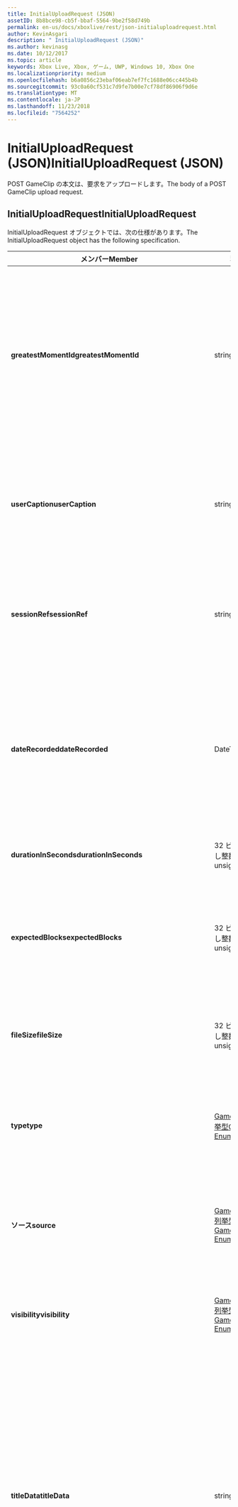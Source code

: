 ```yaml
---
title: InitialUploadRequest (JSON)
assetID: 8b8bce98-cb5f-bbaf-5564-9be2f58d749b
permalink: en-us/docs/xboxlive/rest/json-initialuploadrequest.html
author: KevinAsgari
description: " InitialUploadRequest (JSON)"
ms.author: kevinasg
ms.date: 10/12/2017
ms.topic: article
keywords: Xbox Live, Xbox, ゲーム, UWP, Windows 10, Xbox One
ms.localizationpriority: medium
ms.openlocfilehash: b6a0856c23ebaf06eab7ef7fc1688e06cc445b4b
ms.sourcegitcommit: 93c0a60cf531c7d9fe7b00e7cf78df86906f9d6e
ms.translationtype: MT
ms.contentlocale: ja-JP
ms.lasthandoff: 11/23/2018
ms.locfileid: "7564252"
---
```

# <a name="initialuploadrequest-json"></a><span data-ttu-id="8887b-104">InitialUploadRequest (JSON)</span><span class="sxs-lookup"><span data-stu-id="8887b-104">InitialUploadRequest (JSON)</span></span>
<span data-ttu-id="8887b-105">POST GameClip の本文は、要求をアップロードします。</span><span class="sxs-lookup"><span data-stu-id="8887b-105">The body of a POST GameClip upload request.</span></span> 
<a id="ID4EN"></a>

 
## <a name="initialuploadrequest"></a><span data-ttu-id="8887b-106">InitialUploadRequest</span><span class="sxs-lookup"><span data-stu-id="8887b-106">InitialUploadRequest</span></span>
 
<span data-ttu-id="8887b-107">InitialUploadRequest オブジェクトでは、次の仕様があります。</span><span class="sxs-lookup"><span data-stu-id="8887b-107">The InitialUploadRequest object has the following specification.</span></span>
 
| <span data-ttu-id="8887b-108">メンバー</span><span class="sxs-lookup"><span data-stu-id="8887b-108">Member</span></span>| <span data-ttu-id="8887b-109">種類</span><span class="sxs-lookup"><span data-stu-id="8887b-109">Type</span></span>| <span data-ttu-id="8887b-110">説明</span><span class="sxs-lookup"><span data-stu-id="8887b-110">Description</span></span>| 
| --- | --- | --- | 
| <b><span data-ttu-id="8887b-111">greatestMomentId</span><span class="sxs-lookup"><span data-stu-id="8887b-111">greatestMomentId</span></span></b>| <span data-ttu-id="8887b-112">string</span><span class="sxs-lookup"><span data-stu-id="8887b-112">string</span></span>| <span data-ttu-id="8887b-113">クリップの名前として使用するテキストの文字列 ID。</span><span class="sxs-lookup"><span data-stu-id="8887b-113">The string ID for the text to use as the name for the clip.</span></span> <span data-ttu-id="8887b-114">これの管理し、タイトルの開発者によってタイトルの構成ファイルにローカライズされます。</span><span class="sxs-lookup"><span data-stu-id="8887b-114">This is managed and localized in the config file for the title by the developer of the title.</span></span>| 
| <b><span data-ttu-id="8887b-115">userCaption</span><span class="sxs-lookup"><span data-stu-id="8887b-115">userCaption</span></span></b>| <span data-ttu-id="8887b-116">string</span><span class="sxs-lookup"><span data-stu-id="8887b-116">string</span></span>| <span data-ttu-id="8887b-117">省略可能。</span><span class="sxs-lookup"><span data-stu-id="8887b-117">Optional.</span></span> <span data-ttu-id="8887b-118">ユーザー入力の代替名最大 250 文字の最大長のゲーム クリップされます。</span><span class="sxs-lookup"><span data-stu-id="8887b-118">Alternate user-entered name for game clip up to a maximum length of 250 characters.</span></span>| 
| <b><span data-ttu-id="8887b-119">sessionRef</span><span class="sxs-lookup"><span data-stu-id="8887b-119">sessionRef</span></span></b>| <span data-ttu-id="8887b-120">string</span><span class="sxs-lookup"><span data-stu-id="8887b-120">string</span></span>| <span data-ttu-id="8887b-121">省略可能。</span><span class="sxs-lookup"><span data-stu-id="8887b-121">Optional.</span></span> <span data-ttu-id="8887b-122">ゲーム セッションのレコーディングの完了を参照します。</span><span class="sxs-lookup"><span data-stu-id="8887b-122">Game session reference during which the recording was done.</span></span>| 
| <b><span data-ttu-id="8887b-123">dateRecorded</span><span class="sxs-lookup"><span data-stu-id="8887b-123">dateRecorded</span></span></b>| <span data-ttu-id="8887b-124">DateTime</span><span class="sxs-lookup"><span data-stu-id="8887b-124">DateTime</span></span>| <span data-ttu-id="8887b-125">UTC で、レコーディングを開始した時刻。</span><span class="sxs-lookup"><span data-stu-id="8887b-125">The time the recording was started, in UTC.</span></span> <span data-ttu-id="8887b-126">ISO 8601 文字列としてマーシャ リング (詳細については、<a href="http://www.w3.org/TR/NOTE-datetime">日付と時刻の形式</a>を参照) の書式を設定します。</span><span class="sxs-lookup"><span data-stu-id="8887b-126">Marshalled as a string in ISO 8601 format (see <a href="http://www.w3.org/TR/NOTE-datetime">Date and Time Formats</a> for more information).</span></span>| 
| <b><span data-ttu-id="8887b-127">durationInSeconds</span><span class="sxs-lookup"><span data-stu-id="8887b-127">durationInSeconds</span></span></b>| <span data-ttu-id="8887b-128">32 ビットの符号なし整数</span><span class="sxs-lookup"><span data-stu-id="8887b-128">32-bit unsigned integer</span></span>| <span data-ttu-id="8887b-129">秒単位でのクリップの長さ。</span><span class="sxs-lookup"><span data-stu-id="8887b-129">The length of the clip in seconds.</span></span>| 
| <b><span data-ttu-id="8887b-130">expectedBlocks</span><span class="sxs-lookup"><span data-stu-id="8887b-130">expectedBlocks</span></span></b>| <span data-ttu-id="8887b-131">32 ビットの符号なし整数</span><span class="sxs-lookup"><span data-stu-id="8887b-131">32-bit unsigned integer</span></span>| <span data-ttu-id="8887b-132">省略可能。</span><span class="sxs-lookup"><span data-stu-id="8887b-132">Optional.</span></span> <span data-ttu-id="8887b-133">ファイルを分類するブロックの数。</span><span class="sxs-lookup"><span data-stu-id="8887b-133">Number of blocks into which file will be divided.</span></span> <span data-ttu-id="8887b-134">省略ファイルは、1 つの要求で送信されます。</span><span class="sxs-lookup"><span data-stu-id="8887b-134">Omit if file will be transmitted in a single request.</span></span>| 
| <b><span data-ttu-id="8887b-135">fileSize</span><span class="sxs-lookup"><span data-stu-id="8887b-135">fileSize</span></span></b>| <span data-ttu-id="8887b-136">32 ビットの符号なし整数</span><span class="sxs-lookup"><span data-stu-id="8887b-136">32-bit unsigned integer</span></span>| <span data-ttu-id="8887b-137">ファイル サイズのアップロードされるビデオのバイト数。</span><span class="sxs-lookup"><span data-stu-id="8887b-137">File size in bytes of the video that will be uploaded.</span></span>| 
| <b><span data-ttu-id="8887b-138">type</span><span class="sxs-lookup"><span data-stu-id="8887b-138">type</span></span></b>| [<span data-ttu-id="8887b-139">GameClipType 列挙型</span><span class="sxs-lookup"><span data-stu-id="8887b-139">GameClipType Enumeration</span></span>](../enums/gvr-enum-gamecliptypes.md)| <span data-ttu-id="8887b-140">コンマ区切りで列挙型の文字列値としてマーシャ リング、クリップの種類です。</span><span class="sxs-lookup"><span data-stu-id="8887b-140">The type of clip, marshaled as a string value of the enumeration that is comma-delimited.</span></span>| 
| <b><span data-ttu-id="8887b-141">ソース</span><span class="sxs-lookup"><span data-stu-id="8887b-141">source</span></span></b>| [<span data-ttu-id="8887b-142">GameClipSource 列挙型</span><span class="sxs-lookup"><span data-stu-id="8887b-142">GameClipSource Enumeration</span></span>](../enums/gvr-enum-gameclipsource.md)| <span data-ttu-id="8887b-143">クリップの元の指定、列挙体の文字列値としてマーシャ リングします。</span><span class="sxs-lookup"><span data-stu-id="8887b-143">Specifies how the clip was sourced, marshaled as a string value of the enumeration.</span></span>| 
| <b><span data-ttu-id="8887b-144">visibility</span><span class="sxs-lookup"><span data-stu-id="8887b-144">visibility</span></span></b>| [<span data-ttu-id="8887b-145">GameClipVisibility 列挙型</span><span class="sxs-lookup"><span data-stu-id="8887b-145">GameClipVisibility Enumeration</span></span>](../enums/gvr-enum-gameclipvisibility.md)| <span data-ttu-id="8887b-146">システムでの公開後に、ゲーム クリップの可視性を指定します。</span><span class="sxs-lookup"><span data-stu-id="8887b-146">Specifies the visibility of the game clip once it is published in the system.</span></span>| 
| <b><span data-ttu-id="8887b-147">titleData</span><span class="sxs-lookup"><span data-stu-id="8887b-147">titleData</span></span></b>| <span data-ttu-id="8887b-148">string</span><span class="sxs-lookup"><span data-stu-id="8887b-148">string</span></span>| <span data-ttu-id="8887b-149">省略可能。</span><span class="sxs-lookup"><span data-stu-id="8887b-149">Optional.</span></span> <span data-ttu-id="8887b-150">このクリップに関連付けられているタイトル固有のプロパティのプロパティ バッグです。</span><span class="sxs-lookup"><span data-stu-id="8887b-150">Property bag for title-specific properties associated with this clip.</span></span> <span data-ttu-id="8887b-151">格納され、として返されるのです。</span><span class="sxs-lookup"><span data-stu-id="8887b-151">Stored and returned as-is.</span></span> <span data-ttu-id="8887b-152">タイトル デベロッパーは、クリップに関するメタデータを保持するため、このフィールドを使用できます。</span><span class="sxs-lookup"><span data-stu-id="8887b-152">Title developers can use this field to persist their own metadata about a clip.</span></span>| 
| <b><span data-ttu-id="8887b-153">titleData</span><span class="sxs-lookup"><span data-stu-id="8887b-153">titleData</span></span></b>| <span data-ttu-id="8887b-154">string</span><span class="sxs-lookup"><span data-stu-id="8887b-154">string</span></span>| <span data-ttu-id="8887b-155">省略可能。</span><span class="sxs-lookup"><span data-stu-id="8887b-155">Optional.</span></span> <span data-ttu-id="8887b-156">このクリップに関連付けられているコンソールに固有のプロパティのプロパティ バッグです。</span><span class="sxs-lookup"><span data-stu-id="8887b-156">Property bag for console-specific properties associated with this clip.</span></span> <span data-ttu-id="8887b-157">格納され、として返されるのです。</span><span class="sxs-lookup"><span data-stu-id="8887b-157">Stored and returned as-is.</span></span> <span data-ttu-id="8887b-158">本体のプラットフォームでは、クリップに関するメタデータを保持するため、このフィールドを使用できます。</span><span class="sxs-lookup"><span data-stu-id="8887b-158">Console Platform can use this field to persist their own metadata about a clip.</span></span>| 
| <b><span data-ttu-id="8887b-159">systemProperties</span><span class="sxs-lookup"><span data-stu-id="8887b-159">systemProperties</span></span></b>| <span data-ttu-id="8887b-160">string</span><span class="sxs-lookup"><span data-stu-id="8887b-160">string</span></span>| <span data-ttu-id="8887b-161">省略可能。</span><span class="sxs-lookup"><span data-stu-id="8887b-161">Optional.</span></span> <span data-ttu-id="8887b-162">このクリップに関連付けられているコンソールに固有のプロパティのプロパティ バッグです。</span><span class="sxs-lookup"><span data-stu-id="8887b-162">Property bag for console-specific properties associated with this clip.</span></span> <span data-ttu-id="8887b-163">格納され、として返されます。</span><span class="sxs-lookup"><span data-stu-id="8887b-163">Stored and returned as is.</span></span> <span data-ttu-id="8887b-164">本体のプラットフォームでは、クリップに関するメタデータを保持するため、このフィールドを使用できます。</span><span class="sxs-lookup"><span data-stu-id="8887b-164">Console Platform can use this field to persist their own metadata about a clip.</span></span>| 
| <b><span data-ttu-id="8887b-165">usersInSession</span><span class="sxs-lookup"><span data-stu-id="8887b-165">usersInSession</span></span></b>| <span data-ttu-id="8887b-166">文字列の配列</span><span class="sxs-lookup"><span data-stu-id="8887b-166">array of string</span></span>| <span data-ttu-id="8887b-167">省略可能。</span><span class="sxs-lookup"><span data-stu-id="8887b-167">Optional.</span></span> <span data-ttu-id="8887b-168">現在のセッションでユーザーの一覧。</span><span class="sxs-lookup"><span data-stu-id="8887b-168">A list of the users in the current session.</span></span>| 
| <b><span data-ttu-id="8887b-169">thumbnailSource</span><span class="sxs-lookup"><span data-stu-id="8887b-169">thumbnailSource</span></span></b>| [<span data-ttu-id="8887b-170">ThumbnailSource 列挙型</span><span class="sxs-lookup"><span data-stu-id="8887b-170">ThumbnailSource Enumeration</span></span>](../enums/gvr-enum-thumbnailsource.md)| <span data-ttu-id="8887b-171">省略可能。</span><span class="sxs-lookup"><span data-stu-id="8887b-171">Optional.</span></span> <span data-ttu-id="8887b-172">サムネイルのソース。</span><span class="sxs-lookup"><span data-stu-id="8887b-172">The source of the thumbnail.</span></span>| 
| <b><span data-ttu-id="8887b-173">thumbnailOffsetMillseconds</span><span class="sxs-lookup"><span data-stu-id="8887b-173">thumbnailOffsetMillseconds</span></span></b>| <span data-ttu-id="8887b-174">32 ビット符号付き整数</span><span class="sxs-lookup"><span data-stu-id="8887b-174">32-bit signed integer</span></span>| <span data-ttu-id="8887b-175">生成されたオフセットのサムネイルを (ミリ秒単位) のオフセットを指定します。</span><span class="sxs-lookup"><span data-stu-id="8887b-175">Specifies the offset (in milliseconds) for offset generated thumbnails.</span></span> <span data-ttu-id="8887b-176"><b>ThumbnailSource</b>をオフセットを設定するときに指定だけです。</span><span class="sxs-lookup"><span data-stu-id="8887b-176">Only specified when <b>thumbnailSource</b> is set to Offset.</span></span>| 
| <b><span data-ttu-id="8887b-177">savedByUser</span><span class="sxs-lookup"><span data-stu-id="8887b-177">savedByUser</span></span></b>| <span data-ttu-id="8887b-178">ブール値</span><span class="sxs-lookup"><span data-stu-id="8887b-178">Boolean value</span></span>| <span data-ttu-id="8887b-179">省略可能。</span><span class="sxs-lookup"><span data-stu-id="8887b-179">Optional.</span></span> <span data-ttu-id="8887b-180">FIFO 記憶域ではなく、ユーザーのクォータに保存するクリップを設定します。</span><span class="sxs-lookup"><span data-stu-id="8887b-180">Sets the clip to be saved to the user's quota instead of FIFO storage.</span></span> <span data-ttu-id="8887b-181">既定値は false。</span><span class="sxs-lookup"><span data-stu-id="8887b-181">Defaults to false.</span></span>| 
  
<a id="ID4ERH"></a>

 
## <a name="sample-json-syntax"></a><span data-ttu-id="8887b-182">JSON 構文の例</span><span class="sxs-lookup"><span data-stu-id="8887b-182">Sample JSON syntax</span></span>
 

```json
{
   "greatestMomentId": "123abc",
   "userCaption": "OMG Look at this!",
   "sessionRef": "4587552a-a5ad-4c4c-a787-5bc5af70e4c9",
   "dateRecorded": "2012-12-23T11:08:08Z",
   "durationInSeconds": 27,
   "expectedBlocks": 7,
   "fileSize": 1234567,
   "type": "MagicMoment, Achievement",
   "source": "Console",
   "visibility": "Default",
   "titleData": "{ 'Boss': 'The Invincible' }",
   "systemProperties": "{ 'Id': '123456', 'Location': 'C:\\videos\\123456.mp4' }",
   "thumbnailSource": "Offset",
   "thumbnailOffsetMillseconds": 20000,
   "savedByUser": false
 }
    
```

  
<a id="ID4E1H"></a>

 
## <a name="see-also"></a><span data-ttu-id="8887b-183">関連項目</span><span class="sxs-lookup"><span data-stu-id="8887b-183">See also</span></span>
 
<a id="ID4E3H"></a>

 
##### <a name="parent"></a><span data-ttu-id="8887b-184">Parent</span><span class="sxs-lookup"><span data-stu-id="8887b-184">Parent</span></span> 

[<span data-ttu-id="8887b-185">JavaScript Object Notation (JSON) オブジェクト リファレンス</span><span class="sxs-lookup"><span data-stu-id="8887b-185">JavaScript Object Notation (JSON) Object Reference</span></span>](atoc-xboxlivews-reference-json.md)

   